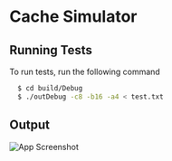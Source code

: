 
# Cache Simulator



## Running Tests

To run tests, run the following command

```bash
  $ cd build/Debug
  $ ./outDebug -c8 -b16 -a4 < test.txt
```


## Output

![App Screenshot](https://i.suar.me/8az2Z/m)

